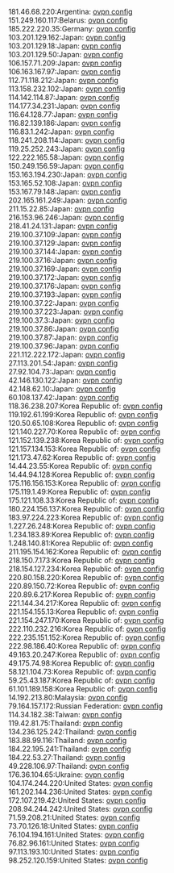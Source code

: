 181.46.68.220:Argentina: [ovpn config](vpn/181_46_68_220.ovpn)  
151.249.160.117:Belarus: [ovpn config](vpn/151_249_160_117.ovpn)  
185.222.220.35:Germany: [ovpn config](vpn/185_222_220_35.ovpn)  
103.201.129.162:Japan: [ovpn config](vpn/103_201_129_162.ovpn)  
103.201.129.18:Japan: [ovpn config](vpn/103_201_129_18.ovpn)  
103.201.129.50:Japan: [ovpn config](vpn/103_201_129_50.ovpn)  
106.157.71.209:Japan: [ovpn config](vpn/106_157_71_209.ovpn)  
106.163.167.97:Japan: [ovpn config](vpn/106_163_167_97.ovpn)  
112.71.118.212:Japan: [ovpn config](vpn/112_71_118_212.ovpn)  
113.158.232.102:Japan: [ovpn config](vpn/113_158_232_102.ovpn)  
114.142.114.87:Japan: [ovpn config](vpn/114_142_114_87.ovpn)  
114.177.34.231:Japan: [ovpn config](vpn/114_177_34_231.ovpn)  
116.64.128.77:Japan: [ovpn config](vpn/116_64_128_77.ovpn)  
116.82.139.186:Japan: [ovpn config](vpn/116_82_139_186.ovpn)  
116.83.1.242:Japan: [ovpn config](vpn/116_83_1_242.ovpn)  
118.241.208.114:Japan: [ovpn config](vpn/118_241_208_114.ovpn)  
119.25.252.243:Japan: [ovpn config](vpn/119_25_252_243.ovpn)  
122.222.165.58:Japan: [ovpn config](vpn/122_222_165_58.ovpn)  
150.249.156.59:Japan: [ovpn config](vpn/150_249_156_59.ovpn)  
153.163.194.230:Japan: [ovpn config](vpn/153_163_194_230.ovpn)  
153.165.52.108:Japan: [ovpn config](vpn/153_165_52_108.ovpn)  
153.167.79.148:Japan: [ovpn config](vpn/153_167_79_148.ovpn)  
202.165.161.249:Japan: [ovpn config](vpn/202_165_161_249.ovpn)  
211.15.22.85:Japan: [ovpn config](vpn/211_15_22_85.ovpn)  
216.153.96.246:Japan: [ovpn config](vpn/216_153_96_246.ovpn)  
218.41.24.131:Japan: [ovpn config](vpn/218_41_24_131.ovpn)  
219.100.37.109:Japan: [ovpn config](vpn/219_100_37_109.ovpn)  
219.100.37.129:Japan: [ovpn config](vpn/219_100_37_129.ovpn)  
219.100.37.144:Japan: [ovpn config](vpn/219_100_37_144.ovpn)  
219.100.37.16:Japan: [ovpn config](vpn/219_100_37_16.ovpn)  
219.100.37.169:Japan: [ovpn config](vpn/219_100_37_169.ovpn)  
219.100.37.172:Japan: [ovpn config](vpn/219_100_37_172.ovpn)  
219.100.37.176:Japan: [ovpn config](vpn/219_100_37_176.ovpn)  
219.100.37.193:Japan: [ovpn config](vpn/219_100_37_193.ovpn)  
219.100.37.22:Japan: [ovpn config](vpn/219_100_37_22.ovpn)  
219.100.37.223:Japan: [ovpn config](vpn/219_100_37_223.ovpn)  
219.100.37.3:Japan: [ovpn config](vpn/219_100_37_3.ovpn)  
219.100.37.86:Japan: [ovpn config](vpn/219_100_37_86.ovpn)  
219.100.37.87:Japan: [ovpn config](vpn/219_100_37_87.ovpn)  
219.100.37.96:Japan: [ovpn config](vpn/219_100_37_96.ovpn)  
221.112.222.172:Japan: [ovpn config](vpn/221_112_222_172.ovpn)  
27.113.201.54:Japan: [ovpn config](vpn/27_113_201_54.ovpn)  
27.92.104.73:Japan: [ovpn config](vpn/27_92_104_73.ovpn)  
42.146.130.122:Japan: [ovpn config](vpn/42_146_130_122.ovpn)  
42.148.62.10:Japan: [ovpn config](vpn/42_148_62_10.ovpn)  
60.108.137.42:Japan: [ovpn config](vpn/60_108_137_42.ovpn)  
118.36.238.207:Korea Republic of: [ovpn config](vpn/118_36_238_207.ovpn)  
119.192.61.199:Korea Republic of: [ovpn config](vpn/119_192_61_199.ovpn)  
120.50.65.108:Korea Republic of: [ovpn config](vpn/120_50_65_108.ovpn)  
121.140.227.70:Korea Republic of: [ovpn config](vpn/121_140_227_70.ovpn)  
121.152.139.238:Korea Republic of: [ovpn config](vpn/121_152_139_238.ovpn)  
121.157.134.153:Korea Republic of: [ovpn config](vpn/121_157_134_153.ovpn)  
121.173.47.62:Korea Republic of: [ovpn config](vpn/121_173_47_62.ovpn)  
14.44.23.55:Korea Republic of: [ovpn config](vpn/14_44_23_55.ovpn)  
14.44.94.128:Korea Republic of: [ovpn config](vpn/14_44_94_128.ovpn)  
175.116.156.153:Korea Republic of: [ovpn config](vpn/175_116_156_153.ovpn)  
175.119.1.49:Korea Republic of: [ovpn config](vpn/175_119_1_49.ovpn)  
175.121.108.33:Korea Republic of: [ovpn config](vpn/175_121_108_33.ovpn)  
180.224.156.137:Korea Republic of: [ovpn config](vpn/180_224_156_137.ovpn)  
183.97.224.223:Korea Republic of: [ovpn config](vpn/183_97_224_223.ovpn)  
1.227.26.248:Korea Republic of: [ovpn config](vpn/1_227_26_248.ovpn)  
1.234.183.89:Korea Republic of: [ovpn config](vpn/1_234_183_89.ovpn)  
1.248.140.81:Korea Republic of: [ovpn config](vpn/1_248_140_81.ovpn)  
211.195.154.162:Korea Republic of: [ovpn config](vpn/211_195_154_162.ovpn)  
218.150.7.173:Korea Republic of: [ovpn config](vpn/218_150_7_173.ovpn)  
218.154.127.234:Korea Republic of: [ovpn config](vpn/218_154_127_234.ovpn)  
220.80.158.220:Korea Republic of: [ovpn config](vpn/220_80_158_220.ovpn)  
220.89.150.72:Korea Republic of: [ovpn config](vpn/220_89_150_72.ovpn)  
220.89.6.217:Korea Republic of: [ovpn config](vpn/220_89_6_217.ovpn)  
221.144.34.217:Korea Republic of: [ovpn config](vpn/221_144_34_217.ovpn)  
221.154.155.13:Korea Republic of: [ovpn config](vpn/221_154_155_13.ovpn)  
221.154.247.170:Korea Republic of: [ovpn config](vpn/221_154_247_170.ovpn)  
222.110.232.216:Korea Republic of: [ovpn config](vpn/222_110_232_216.ovpn)  
222.235.151.152:Korea Republic of: [ovpn config](vpn/222_235_151_152.ovpn)  
222.98.186.40:Korea Republic of: [ovpn config](vpn/222_98_186_40.ovpn)  
49.163.20.247:Korea Republic of: [ovpn config](vpn/49_163_20_247.ovpn)  
49.175.74.98:Korea Republic of: [ovpn config](vpn/49_175_74_98.ovpn)  
58.121.104.73:Korea Republic of: [ovpn config](vpn/58_121_104_73.ovpn)  
59.25.43.187:Korea Republic of: [ovpn config](vpn/59_25_43_187.ovpn)  
61.101.189.158:Korea Republic of: [ovpn config](vpn/61_101_189_158.ovpn)  
14.192.213.80:Malaysia: [ovpn config](vpn/14_192_213_80.ovpn)  
79.164.157.172:Russian Federation: [ovpn config](vpn/79_164_157_172.ovpn)  
114.34.182.38:Taiwan: [ovpn config](vpn/114_34_182_38.ovpn)  
119.42.81.75:Thailand: [ovpn config](vpn/119_42_81_75.ovpn)  
134.236.125.242:Thailand: [ovpn config](vpn/134_236_125_242.ovpn)  
183.88.99.116:Thailand: [ovpn config](vpn/183_88_99_116.ovpn)  
184.22.195.241:Thailand: [ovpn config](vpn/184_22_195_241.ovpn)  
184.22.53.27:Thailand: [ovpn config](vpn/184_22_53_27.ovpn)  
49.228.106.97:Thailand: [ovpn config](vpn/49_228_106_97.ovpn)  
176.36.104.65:Ukraine: [ovpn config](vpn/176_36_104_65.ovpn)  
104.174.244.220:United States: [ovpn config](vpn/104_174_244_220.ovpn)  
161.202.144.236:United States: [ovpn config](vpn/161_202_144_236.ovpn)  
172.107.219.42:United States: [ovpn config](vpn/172_107_219_42.ovpn)  
208.94.244.242:United States: [ovpn config](vpn/208_94_244_242.ovpn)  
71.59.208.21:United States: [ovpn config](vpn/71_59_208_21.ovpn)  
73.70.126.18:United States: [ovpn config](vpn/73_70_126_18.ovpn)  
76.104.194.161:United States: [ovpn config](vpn/76_104_194_161.ovpn)  
76.82.96.161:United States: [ovpn config](vpn/76_82_96_161.ovpn)  
97.113.193.10:United States: [ovpn config](vpn/97_113_193_10.ovpn)  
98.252.120.159:United States: [ovpn config](vpn/98_252_120_159.ovpn)  
